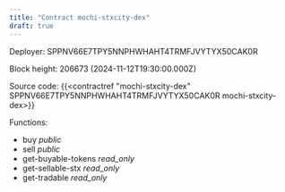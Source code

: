 ```yaml
---
title: "Contract mochi-stxcity-dex"
draft: true
---
```

Deployer: SPPNV66E7TPY5NNPHWHAHT4TRMFJVYTYX50CAK0R


 



Block height: 206673 (2024-11-12T19:30:00.000Z)

Source code: {{<contractref "mochi-stxcity-dex" SPPNV66E7TPY5NNPHWHAHT4TRMFJVYTYX50CAK0R mochi-stxcity-dex>}}

Functions:

* buy _public_
* sell _public_
* get-buyable-tokens _read_only_
* get-sellable-stx _read_only_
* get-tradable _read_only_
